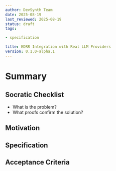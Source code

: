 ```yaml
---
author: DevSynth Team
date: 2025-08-19
last_reviewed: 2025-08-19
status: draft
tags:

- specification

title: EDRR Integration with Real LLM Providers
version: 0.1.0-alpha.1
---
```


<!--
Required metadata fields:
- author: document author
- date: creation date
- last_reviewed: last review date
- status: draft | review | published
- tags: search keywords
- title: short descriptive name
- version: specification version
-->

# Summary

## Socratic Checklist
- What is the problem?
- What proofs confirm the solution?

## Motivation

## Specification

## Acceptance Criteria
